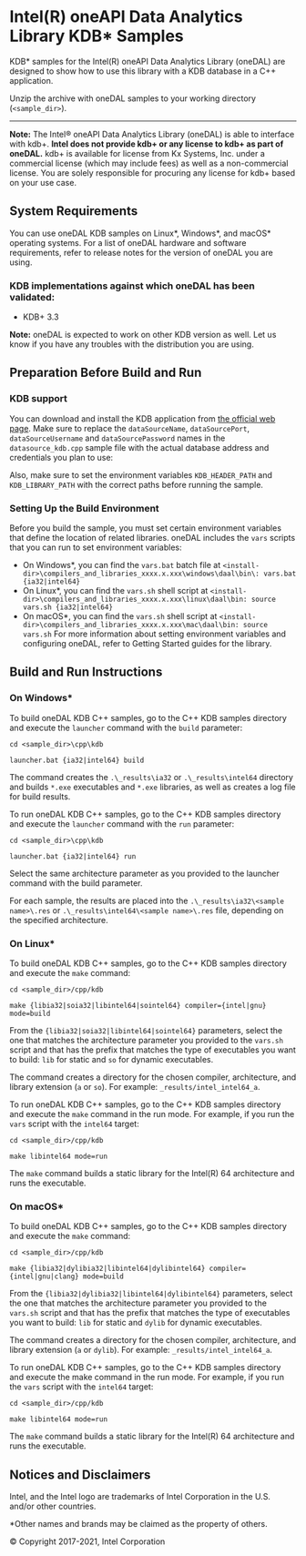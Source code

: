 # Intel(R) oneAPI Data Analytics Library KDB\* Samples

KDB\* samples for the Intel(R) oneAPI Data Analytics Library (oneDAL) are designed to show how to use this library with a KDB database in a C++ application.

Unzip the archive with oneDAL samples to your working directory (`<sample_dir>`).

-----------------------------------------------------------------------------------------------------------------------------------------
**Note:** The Intel® oneAPI Data Analytics Library (oneDAL) is able to interface with kdb+. **Intel does not provide kdb+ or any license to kdb+ as part of oneDAL.** kdb+ is available for license from Kx Systems, Inc. under a commercial license (which may include fees) as well as a non-commercial license. You are solely responsible for procuring any license for kdb+ based on your use case.

## System Requirements
You can use oneDAL KDB samples on Linux\*, Windows\*, and macOS\* operating systems. For a list of oneDAL hardware and software requirements, refer to release notes for the version of oneDAL you are using.

### KDB implementations against which oneDAL has been validated:
- KDB+ 3.3

**Note:** oneDAL is expected to work on other KDB version as well. Let us know if you have any troubles with the distribution you are using.

## Preparation Before Build and Run
### KDB support
You can download and install the KDB application from [the official web page][kdb]. Make sure to replace the `dataSourceName`, `dataSourcePort`, `dataSourceUsername` and `dataSourcePassword` names in the `datasource_kdb.cpp` sample file with the actual database address and credentials you plan to use:

Also, make sure to set the environment variables `KDB_HEADER_PATH` and `KDB_LIBRARY_PATH` with the correct paths before running the sample.

### Setting Up the Build Environment
Before you build the sample, you must set certain environment variables that define the location of related libraries. oneDAL includes the `vars` scripts that you can run to set environment variables:

- On Windows\*, you can find the `vars.bat` batch file at `<install-dir>\compilers_and_libraries_xxxx.x.xxx\windows\daal\bin\:
vars.bat {ia32|intel64}`
- On Linux\*, you can find the `vars.sh` shell script at `<install-dir>\compilers_and_libraries_xxxx.x.xxx\linux\daal\bin:
source vars.sh {ia32|intel64}`
- On macOS\*, you can find the `vars.sh` shell script at `<install-dir>\compilers_and_libraries_xxxx.x.xxx\mac\daal\bin:
source vars.sh`
For more information about setting environment variables and configuring oneDAL, refer to Getting Started guides for the library.

## Build and Run Instructions
### On Windows\*
To build oneDAL KDB C++ samples, go to the C++ KDB samples directory and execute the `launcher` command with the `build` parameter:

```
cd <sample_dir>\cpp\kdb

launcher.bat {ia32|intel64} build
```

The command creates the `.\_results\ia32` or `.\_results\intel64` directory and builds `*.exe` executables and `*.exe` libraries, as well as creates a log file for build results.

To run oneDAL KDB C++ samples, go to the C++ KDB samples directory and execute the `launcher` command with the `run` parameter:

```
cd <sample_dir>\cpp\kdb

launcher.bat {ia32|intel64} run
```

Select the same architecture parameter as you provided to the launcher command with the build parameter.

For each sample, the results are placed into the `.\_results\ia32\<sample name>\.res` or `.\_results\intel64\<sample name>\.res` file, depending on the specified architecture.

### On Linux\*
To build oneDAL KDB C++ samples, go to the C++ KDB samples directory and execute the `make` command:

```
cd <sample_dir>/cpp/kdb

make {libia32|soia32|libintel64|sointel64} compiler={intel|gnu} mode=build
```

From the `{libia32|soia32|libintel64|sointel64}` parameters, select the one that matches the architecture parameter you provided to the `vars.sh` script and that has the prefix that matches the type of executables you want to build: `lib` for static and `so` for dynamic executables.

The command creates a directory for the chosen compiler, architecture, and library extension (`a` or `so`). For example: `_results/intel_intel64_a`.

To run oneDAL KDB C++ samples, go to the C++ KDB samples directory and execute the `make` command in the run mode. For example, if you run the `vars` script with the `intel64` target:

```
cd <sample_dir>/cpp/kdb

make libintel64 mode=run
```

The `make` command builds a static library for the Intel(R) 64 architecture and runs the executable.

### On macOS\*
To build oneDAL KDB C++ samples, go to the C++ KDB samples directory and execute the `make` command:

```
cd <sample_dir>/cpp/kdb

make {libia32|dylibia32|libintel64|dylibintel64} compiler={intel|gnu|clang} mode=build
```

From the `{libia32|dylibia32|libintel64|dylibintel64}` parameters, select the one that matches the architecture parameter you provided to the `vars.sh` script and that has the prefix that matches the type of executables you want to build: `lib` for static and `dylib` for dynamic executables.

The command creates a directory for the chosen compiler, architecture, and library extension (`a` or `dylib`). For example: `_results/intel_intel64_a`.

To run oneDAL KDB C++ samples, go to the C++ KDB samples directory and execute the make command in the run mode. For example, if you run the `vars` script with the `intel64` target:

```
cd <sample_dir>/cpp/kdb

make libintel64 mode=run
```

The `make` command builds a static library for the Intel(R) 64 architecture and runs the executable.

## Notices and Disclaimers
Intel, and the Intel logo are trademarks of Intel Corporation in the U.S. and/or other countries.

\*Other names and brands may be claimed as the property of others.

&copy; Copyright 2017-2021, Intel Corporation

<!-- Links -->
[kdb]: https://kx.com/download
